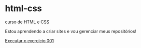 # html-css
 curso de HTML e CSS

 Estou aprendendo a criar sites e vou gerenciar meus repositórios!

<a href="https://filipe-alexandre.github.io/html-css/exercícios/ex001/">Executar o exercício 001</a>
